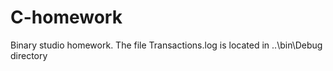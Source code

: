 # C-homework
Binary studio homework.
The file Transactions.log is located in ..\bin\Debug directory
